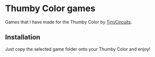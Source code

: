 # Thumby Color games
Games that I have made for the Thumby Color by [TinyCircuits](https://tinycircuits.com/).

## Installation
Just copy the selected game folder onto your Thumby Color and enjoy!
